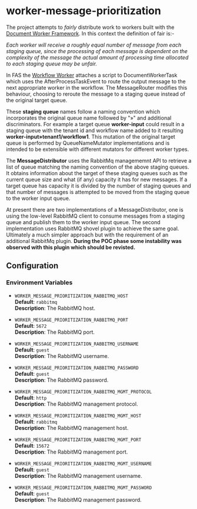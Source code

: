 # worker-message-prioritization

The project attempts to _fairly_ distribute work to workers built with the 
[Document Worker Framework](https://github.com/CAFDataProcessing/worker-document).
In this context the definition of fair is:-

_Each worker will receive a roughly equal number of message from each staging 
queue, since the processing of each message is dependent on the complexity of the message the actual amount of 
processing time allocated to each staging queue may be unfair._

In FAS the [Workflow Worker](https://github.houston.softwaregrp.net/Verity/darwin-worker-workflow) attaches a script 
to DocumentWorkerTask which uses the AfterProcessTaskEvent to route the output message to the next appropriate worker 
in the workflow. The MessageRouter modifies this behaviour, choosing to reroute the message to a staging queue instead 
of the original target queue.

These **staging queue** names follow a naming convention which incorporates the original queue name followed by "»" and 
additional discriminators. For example a target queue **worker-input** could result in a staging queue with the tenant 
id and workflow name added to it resulting **worker-input»tenant1/workflow1**. 
This mutation of the original target queue is performed by QueueNameMutator implementations and is intended to be 
extensible with different mutators for different worker types. 

The **MessageDistributor** uses the RabbitMq managememnt API to retrieve a list of queue matching the naming convention 
of the above staging queues. It obtains information about the target of these staging queues such as the current queue
size and what (if any) capacity it has for new messages. If a target queue has capacity it is divided by the number of 
staging queues and that number of messages is attempted to be moved from the staging queue to the worker input queue.

At present there are two implementations of a MessageDistributor, one is using the low-level RabbitMQ client to consume 
messages from a staging queue and publish them to the worker input queue. The second implementation uses RabbitMQ 
shovel plugin to achieve the same goal. Ultimately a much simpler approach but with the requirement of an additional 
RabbitMq plugin. **During the POC phase some instability was observed with this plugin which should be revisted.**

## Configuration

### Environment Variables

* `WORKER_MESSAGE_PRIORITIZATION_RABBITMQ_HOST`  
    **Default**: `rabbitmq`  
    **Description**: The RabbitMQ host.

* `WORKER_MESSAGE_PRIORITIZATION_RABBITMQ_PORT`  
    **Default**: `5672`  
    **Description**: The RabbitMQ port.

* `WORKER_MESSAGE_PRIORITIZATION_RABBITMQ_USERNAME`  
    **Default**: `guest`  
    **Description**: The RabbitMQ username.

* `WORKER_MESSAGE_PRIORITIZATION_RABBITMQ_PASSWORD`  
    **Default**: `guest`  
    **Description**: The RabbitMQ password.

* `WORKER_MESSAGE_PRIORITIZATION_RABBITMQ_MGMT_PROTOCOL`  
    **Default**: `http`  
    **Description**: The RabbitMQ management protocol.

* `WORKER_MESSAGE_PRIORITIZATION_RABBITMQ_MGMT_HOST`  
    **Default**: `rabbitmq`  
    **Description**: The RabbitMQ management host.

* `WORKER_MESSAGE_PRIORITIZATION_RABBITMQ_MGMT_PORT`  
    **Default**: `15672`  
    **Description**: The RabbitMQ management port.

* `WORKER_MESSAGE_PRIORITIZATION_RABBITMQ_MGMT_USERNAME`  
    **Default**: `guest`  
    **Description**: The RabbitMQ management username.

* `WORKER_MESSAGE_PRIORITIZATION_RABBITMQ_MGMT_PASSWORD`  
    **Default**: `guest`  
    **Description**: The RabbitMQ management password.
